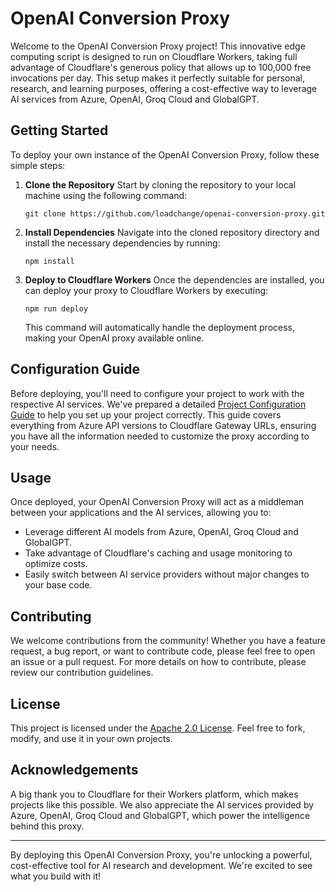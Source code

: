 # OpenAI Conversion Proxy

Welcome to the OpenAI Conversion Proxy project! This innovative edge computing script is designed to run on Cloudflare Workers, taking full advantage of Cloudflare's generous policy that allows up to 100,000 free invocations per day. This setup makes it perfectly suitable for personal, research, and learning purposes, offering a cost-effective way to leverage AI services from Azure, OpenAI, Groq Cloud and GlobalGPT.

## Getting Started

To deploy your own instance of the OpenAI Conversion Proxy, follow these simple steps:

1. **Clone the Repository**
   Start by cloning the repository to your local machine using the following command:
   ```
   git clone https://github.com/loadchange/openai-conversion-proxy.git
   ```

2. **Install Dependencies**
   Navigate into the cloned repository directory and install the necessary dependencies by running:
   ```
   npm install
   ```

3. **Deploy to Cloudflare Workers**
   Once the dependencies are installed, you can deploy your proxy to Cloudflare Workers by executing:
   ```
   npm run deploy
   ```
   This command will automatically handle the deployment process, making your OpenAI proxy available online.

## Configuration Guide

Before deploying, you'll need to configure your project to work with the respective AI services. We've prepared a detailed [Project Configuration Guide](https://github.com/loadchange/openai-conversion-proxy/pull/7) to help you set up your project correctly. This guide covers everything from Azure API versions to Cloudflare Gateway URLs, ensuring you have all the information needed to customize the proxy according to your needs.

## Usage

Once deployed, your OpenAI Conversion Proxy will act as a middleman between your applications and the AI services, allowing you to:
- Leverage different AI models from Azure, OpenAI, Groq Cloud and GlobalGPT.
- Take advantage of Cloudflare's caching and usage monitoring to optimize costs.
- Easily switch between AI service providers without major changes to your base code.

## Contributing

We welcome contributions from the community! Whether you have a feature request, a bug report, or want to contribute code, please feel free to open an issue or a pull request. For more details on how to contribute, please review our contribution guidelines.

## License

This project is licensed under the [Apache 2.0 License](LICENSE). Feel free to fork, modify, and use it in your own projects.

## Acknowledgements

A big thank you to Cloudflare for their Workers platform, which makes projects like this possible. We also appreciate the AI services provided by Azure, OpenAI, Groq Cloud and GlobalGPT, which power the intelligence behind this proxy.

---

By deploying this OpenAI Conversion Proxy, you're unlocking a powerful, cost-effective tool for AI research and development. We're excited to see what you build with it!